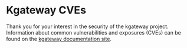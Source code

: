 # Kgateway CVEs

Thank you for your interest in the security of the kgateway project. Information about common vulnerabilities and exposures (CVEs) can be found on the [kgateway documentation site](https://k8sgateway.io/docs/reference/vulnerabilities/).

